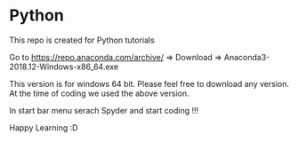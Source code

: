 # Python
This repo is created for Python tutorials

Go to https://repo.anaconda.com/archive/  =>
Download => Anaconda3-2018.12-Windows-x86_64.exe 

This version is for windows 64 bit. Please feel free to download any version. At the time of coding we used the above version.

In start bar menu serach Spyder and start coding !!!

Happy Learning :D 
